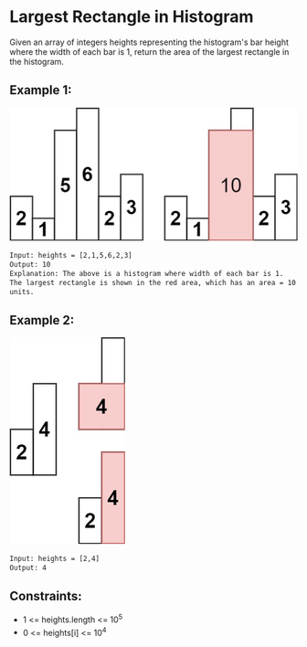 # Largest Rectangle in Histogram

Given an array of integers heights representing the histogram's bar height where the width of each bar is 1, return the area of the largest rectangle in the histogram.

## Example 1:

!["Example 1"](./images/ex1.jpg)

```
Input: heights = [2,1,5,6,2,3]
Output: 10
Explanation: The above is a histogram where width of each bar is 1.
The largest rectangle is shown in the red area, which has an area = 10 units.
```

## Example 2:

!["Example 2"](./images/ex2.jpg)

```
Input: heights = [2,4]
Output: 4
```

## Constraints:

- 1 <= heights.length <= 10<sup>5</sup>
- 0 <= heights[i] <= 10<sup>4<sup>
